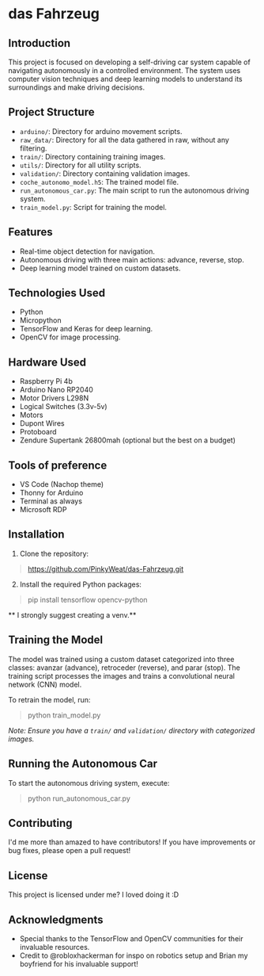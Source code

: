 # das Fahrzeug

## Introduction
This project is focused on developing a self-driving car system capable of navigating autonomously in a controlled environment. The system uses computer vision techniques and deep learning models to understand its surroundings and make driving decisions.

## Project Structure
- `arduino/`: Directory for arduino movement scripts.
- `raw_data/`: Directory for all the data gathered in raw, without any filtering.
- `train/`: Directory containing training images.
- `utils/`: Directory for all utility scripts.
- `validation/`: Directory containing validation images.
- `coche_autonomo_model.h5`: The trained model file.
- `run_autonomous_car.py`: The main script to run the autonomous driving system.
- `train_model.py`: Script for training the model.

## Features
- Real-time object detection for navigation.
- Autonomous driving with three main actions: advance, reverse, stop.
- Deep learning model trained on custom datasets.

## Technologies Used
- Python
- Micropython
- TensorFlow and Keras for deep learning.
- OpenCV for image processing.

## Hardware Used
- Raspberry Pi 4b
- Arduino Nano RP2040
- Motor Drivers L298N
- Logical Switches (3.3v-5v)
- Motors
- Dupont Wires
- Protoboard
- Zendure Supertank 26800mah (optional but the best on a budget)

## Tools of preference
- VS Code (Nachop theme)
- Thonny for Arduino
- Terminal as always
- Microsoft RDP

## Installation
1. Clone the repository:

> https://github.com/PinkyWeat/das-Fahrzeug.git

2. Install the required Python packages:

> pip install tensorflow opencv-python

** I strongly suggest creating a venv.**

## Training the Model
The model was trained using a custom dataset categorized into three classes: avanzar (advance), retroceder (reverse), and parar (stop). The training script processes the images and trains a convolutional neural network (CNN) model.

To retrain the model, run:

> python train_model.py

*Note: Ensure you have a `train/` and `validation/` directory with categorized images.*

## Running the Autonomous Car
To start the autonomous driving system, execute:

> python run_autonomous_car.py

## Contributing
I'd me more than amazed to have contributors! If you have improvements or bug fixes, please open a pull request!

## License
This project is licensed under me? I loved doing it :D

## Acknowledgments
- Special thanks to the TensorFlow and OpenCV communities for their invaluable resources.
- Credit to @robloxhackerman for inspo on robotics setup and Brian my boyfriend for his invaluable support!
